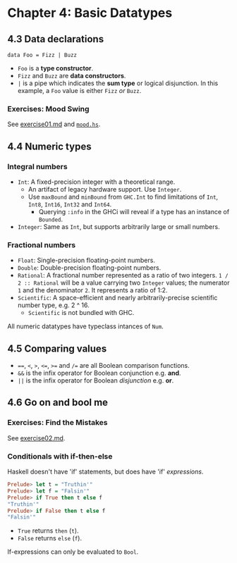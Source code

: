 # Chapter 4: Basic Datatypes

## 4.3 Data declarations

`data Foo = Fizz | Buzz`
* `Foo` is a **type constructor**.
* `Fizz` and `Buzz` are **data constructors**.
* `|` is a pipe which indicates the **sum type** or logical disjunction. In this example, a `Foo` value is either `Fizz` *or* `Buzz`.

### Exercises: Mood Swing

See [exercise01.md](https://github.com/rootbeersoup/haskellbook/blob/master/Chapter04/exercise01.md) and [`mood.hs`](https://github.com/rootbeersoup/haskellbook/blob/master/Chapter04/mood.hs).

## 4.4 Numeric types

### Integral numbers

* `Int`: A fixed-precision integer with a theoretical range.
  * An artifact of legacy hardware support. Use `Integer`.
  * Use `maxBound` and `minBound` from `GHC.Int` to find limitations of `Int`, `Int8`, `Int16`, `Int32` and `Int64`.
    * Querying `:info` in the GHCi will reveal if a type has an instance of `Bounded`.
* `Integer`: Same as `Int`, but supports arbitrarily large or small numbers.

### Fractional numbers

* `Float`: Single-precision floating-point numbers.
* `Double`: Double-precision floating-point numbers.
* `Rational`: A fractional number represented as a ratio of two integers. `1 / 2 :: Rational` will be a value carrying two `Integer` values; the numerator `1` and the denominator `2`. It  represents a ratio of 1:2.
* `Scientific`: A space-efficient and nearly arbitrarily-precise scientific number type, e.g. 2 ^ 16.
  * `Scientific` is not bundled with GHC.

All numeric datatypes have typeclass intances of `Num`.

## 4.5 Comparing values

* `==`, `<`, `>`, `<=`, `>=` and `/=` are all Boolean comparison functions.
* `&&` is the infix operator for Boolean conjunction e.g. **and**.
* `||` is the infix operator for Boolean *disjunction* e.g. **or**.

## 4.6 Go on and bool me

### Exercises: Find the Mistakes

See [exercise02.md](https://github.com/rootbeersoup/haskellbook/blob/master/Chapter04/exercise02.md).

### Conditionals with if-then-else

Haskell doesn't have 'if' statements, but does have 'if' *expressions*.
```haskell
Prelude> let t = "Truthin'"
Prelude> let f = "Falsin'"
Prelude> if True then t else f
"Truthin'"
Prelude> if False then t else f
"Falsin'"
```
* `True` returns `then` (`t`).
* `False` returns `else` (`f`).

If-expressions can only be evaluated to `Bool`.
